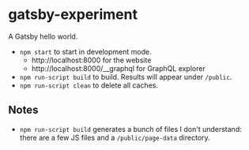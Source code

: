 # gatsby-experiment

A Gatsby hello world.

* `npm start` to start in development mode.
  * http://localhost:8000 for the website
  * http://localhost:8000/__graphql for GraphQL explorer
* `npm run-script build` to build. Results will appear under `/public`.
* `npm run-script clean` to delete all caches.

## Notes

* `npm run-script build` generates a bunch of files I don't understand: there are a few JS files and a `/public/page-data` directory.
